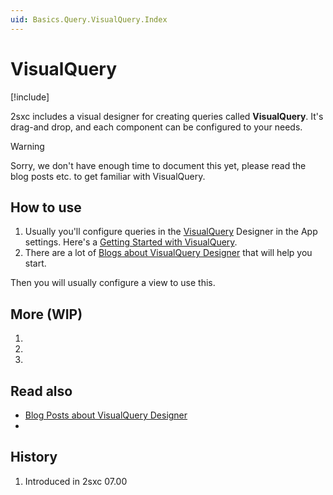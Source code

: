 ```yaml
---
uid: Basics.Query.VisualQuery.Index
---
```


# VisualQuery

[!include[](~/basics/stack/_shared-float-summary.md)]
<style>.context-box-summary .query-app { visibility: visible; } </style>

2sxc includes a visual designer for creating queries called **VisualQuery**. It's drag-and drop, and each component can be configured to your needs. 

> [!WARNING]
> Sorry, we don't have enough time to document this yet, please read the blog posts etc. to get familiar with VisualQuery. 

## How to use

1. Usually you'll configure queries in the [VisualQuery](xref:Basics.Query.VisualQuery.Index) Designer in the App settings. Here's a [Getting Started with VisualQuery](https://2sxc.org/en/learn/visual-query-designer). 
1. There are a lot of [Blogs about VisualQuery Designer](https://2sxc.org/en/blog/tag/visual-query-designer) that will help you start.

Then you will usually configure a view to use this.

## More (WIP)

1. [](xref:Basics.Query.Streams.In)
1. [](xref:Basics.Query.Streams.Out)
1. [](xref:Basics.Query.VisualQuery.Debugging)

## Read also

* [Blog Posts about VisualQuery Designer](https://2sxc.org/en/blog/tag/visual-query-designer)
* [](xref:NetCode.DataSources.DataSource)

## History

1. Introduced in 2sxc 07.00

